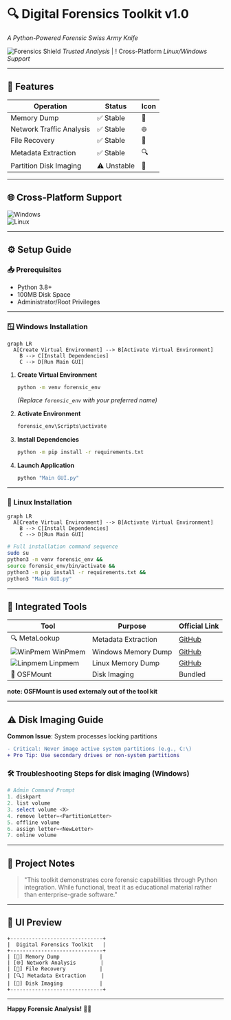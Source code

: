 # 🔍 Digital Forensics Toolkit **v1.0**  
*A Python-Powered Forensic Swiss Army Knife*  

![Forensics Shield](https://img.icons8.com/3d-fluency/94/shield.png) *Trusted Analysis* | ! Cross-Platform *Linux/Windows Support*


---

## 🚀 Features  
| Operation | Status | Icon |  
|-----------|--------|------|  
| Memory Dump | ✅ Stable | 🧠 |  
| Network Traffic Analysis | ✅ Stable | 🌐 |  
| File Recovery | ✅ Stable | 📂 |  
| Metadata Extraction | ✅ Stable | 🔍 |  
| Partition Disk Imaging | ⚠️ Unstable | 💾 |  

---

## 🌐 Cross-Platform Support  
![Windows](https://img.shields.io/badge/Windows-0078D6?style=for-the-badge&logo=windows&logoColor=white)  
![Linux](https://img.shields.io/badge/Linux-FCC624?style=for-the-badge&logo=linux&logoColor=black)  

---

## ⚙️ Setup Guide  

### 📥 Prerequisites  
- Python 3.8+  
- 100MB Disk Space  
- Administrator/Root Privileges  

---

### 🪟 Windows Installation  

```mermaid  
graph LR  
  A[Create Virtual Environment] --> B[Activate Virtual Environment]
    B --> C[Install Dependencies]
    C --> D[Run Main GUI]
```

1. **Create Virtual Environment**  
   ```bash  
   python -m venv forensic_env  
   ```  
   *(Replace `forensic_env` with your preferred name)*  

2. **Activate Environment**  
   ```bash  
   forensic_env\Scripts\activate  
   ```  

3. **Install Dependencies**  
   ```bash  
   python -m pip install -r requirements.txt  
   ```  

4. **Launch Application**  
   ```bash  
   python "Main GUI.py"  
   ```  

---

### 🐧 Linux Installation  

```mermaid  
graph LR  
  A[Create Virtual Environment] --> B[Activate Virtual Environment]
    B --> C[Install Dependencies]
    C --> D[Run Main GUI]  
```

```bash  
# Full installation command sequence  
sudo su
python3 -m venv forensic_env &&   
source forensic_env/bin/activate &&   
python3 -m pip install -r requirements.txt &&   
python3 "Main GUI.py"  
```

---

## 🔗 Integrated Tools  
| Tool | Purpose | Official Link |  
|------|---------|---------------|  
| 🔍 MetaLookup | Metadata Extraction | [GitHub](https://github.com/JMousqueton/MetaLookup) |  
| ![WinPmem](https://img.icons8.com/color/22/memory-slot.png) WinPmem | Windows Memory Dump | [GitHub](https://github.com/Velocidex/WinPmem) |  
| ![Linpmem](https://img.icons8.com/color/22/linux.png) Linpmem | Linux Memory Dump | [GitHub](https://github.com/Velocidex/c-aff4/releases) |  
| 💾 OSFMount | Disk Imaging | Bundled |  

**note: OSFMount is used externaly out of the tool kit**

---

## ⚠️ Disk Imaging Guide  
**Common Issue**: System processes locking partitions  

```diff  
- Critical: Never image active system partitions (e.g., C:\)  
+ Pro Tip: Use secondary drives or non-system partitions  
```

### 🛠️ Troubleshooting Steps for disk imaging (Windows)
```powershell  
# Admin Command Prompt  
1. diskpart  
2. list volume  
3. select volume <X>  
4. remove letter=<PartitionLetter>  
5. offline volume  
6. assign letter=<NewLetter>  
7. online volume  
```

---

## 📜 Project Notes  
> "This toolkit demonstrates core forensic capabilities through Python integration. While functional, treat it as educational material rather than enterprise-grade software."  
 

---

## 🎨 UI Preview  
```  
+------------------------------+  
|  Digital Forensics Toolkit   |  
+------------------------------+  
| [🧠] Memory Dump             |  
| [🌐] Network Analysis        |  
| [📂] File Recovery           |  
| [🔍] Metadata Extraction     |  
| [💾] Disk Imaging            |  
+------------------------------+  
```

---

**Happy Forensic Analysis!** 🔎✨  
